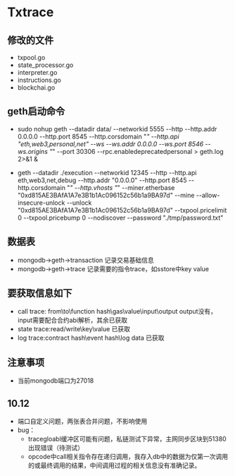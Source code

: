 # Txtrace
## 修改的文件
- txpool.go
- state_processor.go
- interpreter.go
- instructions.go
- blockchai.go

## geth启动命令
- sudo nohup geth --datadir data/ --networkid 5555 --http --http.addr 0.0.0.0 --http.port 8545 --http.corsdomain "*" --http.api "eth,web3,personal,net" --ws --ws.addr 0.0.0.0 --ws.port 8546 --ws.origins "*" --port 30306 --rpc.enabledeprecatedpersonal > geth.log 2>&1 & 

- geth --datadir ./execution  --networkid 12345 --http --http.api eth,web3,net,debug --http.addr "0.0.0.0" --http.port 8545 --http.corsdomain "*"  --http.vhosts "*" --miner.etherbase "0xd815AE3BAfA1A7e3B1b1Ac096152c56b1a9BA97d" --mine --allow-insecure-unlock  --unlock "0xd815AE3BAfA1A7e3B1b1Ac096152c56b1a9BA97d" --txpool.pricelimit 0 --txpool.pricebump 0 --nodiscover --password "./tmp/password.txt"

## 数据表
- mongodb->geth->transaction 记录交易基础信息
- mongodb->geth->trace 记录需要的指令trace，如sstore中key value

## 要获取信息如下 
- call trace: from\to\function hash\gas\value\input\output   output没有，input需要配合合约abi解析，其余已获取
- state trace:read/write\key\value 已获取
- log trace:contract hash\event hash\log data 已获取

## 注意事项
- 当前mongodb端口为27018

## 10.12 
- 端口自定义问题，两张表合并问题，不影响使用
- bug：
    - tracegloabl缓冲区可能有问题，私链测试下异常，主网同步区块到51380出现错误（待测试）
    - opcode中call相关指令存在递归调用，我存入db中的数据为仅第一次调用的或最终调用的结果，中间调用过程的相关信息没有准确记录。
